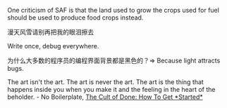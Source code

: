 One criticism of SAF is that the land used to grow the crops used for fuel should be used to produce food crops instead.

漫天风雪请别再把我的眼泪擦去

Write once, debug everywhere.

为什么大多数的程序员的编程界面背景都是黑色的？=> Because light attracts bugs.

The art isn't the art. The art is never the art. The art is the thing that happens inside you when you make it and the feeling in the heart of the beholder. - No Boilerplate, [The Cult of Done: How To Get \*Started*](https://www.youtube.com/watch?v=bJQj1uKtnus)